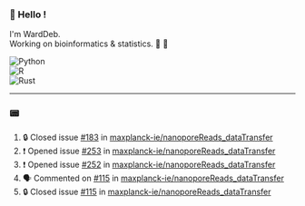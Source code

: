 ### :robot: Hello !

I'm WardDeb.  
Working on bioinformatics & statistics. 🧬 🧪  

![Python](https://img.shields.io/badge/python-3670A0?style=for-the-badge&logo=python&logoColor=ffdd54)  
![R](https://img.shields.io/badge/r-%23276DC3.svg?style=for-the-badge&logo=r&logoColor=white)  
![Rust](https://img.shields.io/badge/rust-%23000000.svg?style=for-the-badge&logo=rust&logoColor=white)  

---

### :pager:

<!--START_SECTION:activity-->
1. 🔒 Closed issue [#183](https://github.com/maxplanck-ie/nanoporeReads_dataTransfer/issues/183) in [maxplanck-ie/nanoporeReads_dataTransfer](https://github.com/maxplanck-ie/nanoporeReads_dataTransfer)
2. ❗ Opened issue [#253](https://github.com/maxplanck-ie/nanoporeReads_dataTransfer/issues/253) in [maxplanck-ie/nanoporeReads_dataTransfer](https://github.com/maxplanck-ie/nanoporeReads_dataTransfer)
3. ❗ Opened issue [#252](https://github.com/maxplanck-ie/nanoporeReads_dataTransfer/issues/252) in [maxplanck-ie/nanoporeReads_dataTransfer](https://github.com/maxplanck-ie/nanoporeReads_dataTransfer)
4. 🗣 Commented on [#115](https://github.com/maxplanck-ie/nanoporeReads_dataTransfer/issues/115#issuecomment-3173683522) in [maxplanck-ie/nanoporeReads_dataTransfer](https://github.com/maxplanck-ie/nanoporeReads_dataTransfer)
5. 🔒 Closed issue [#115](https://github.com/maxplanck-ie/nanoporeReads_dataTransfer/issues/115) in [maxplanck-ie/nanoporeReads_dataTransfer](https://github.com/maxplanck-ie/nanoporeReads_dataTransfer)
<!--END_SECTION:activity-->

